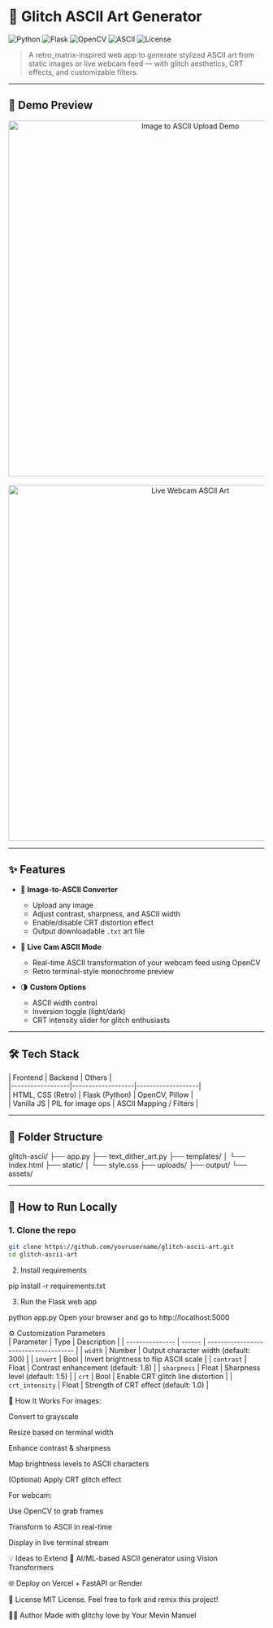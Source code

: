 # 🧬 Glitch ASCII Art Generator

![Python](https://img.shields.io/badge/Python-3.10+-blue)
![Flask](https://img.shields.io/badge/Flask-Web_App-lightgrey)
![OpenCV](https://img.shields.io/badge/OpenCV-Live_Cam-green)
![ASCII](https://img.shields.io/badge/ASCII-Glitch_Mode-purple)
![License](https://img.shields.io/badge/License-MIT-blue)

> A retro_matrix-inspired web app to generate stylized ASCII art from static images or live webcam feed — with glitch aesthetics, CRT effects, and customizable filters.

---

## 🌈 Demo Preview

<div align="center">
  <img src="assets/demo-upload.png" width="700" alt="Image to ASCII Upload Demo"/>
  <br><br>
  <img src="assets/demo-livecam.gif" width="700" alt="Live Webcam ASCII Art"/>
</div>

---

## ✨ Features

- 🎨 **Image-to-ASCII Converter**
  - Upload any image
  - Adjust contrast, sharpness, and ASCII width
  - Enable/disable CRT distortion effect
  - Output downloadable `.txt` art file

- 📸 **Live Cam ASCII Mode**
  - Real-time ASCII transformation of your webcam feed using OpenCV
  - Retro terminal-style monochrome preview

- 🌗 **Custom Options**
  - ASCII width control
  - Inversion toggle (light/dark)
  - CRT intensity slider for glitch enthusiasts

---

## 🛠 Tech Stack <br>

| Frontend         | Backend           | Others            | <br>
|------------------|-------------------|-------------------| <br>
| HTML, CSS (Retro) | Flask (Python)    | OpenCV, Pillow    | <br>
| Vanilla JS       | PIL for image ops | ASCII Mapping / Filters | <br>

---

## 📂 Folder Structure <br>

glitch-ascii/
├── app.py
├── text_dither_art.py
├── templates/
│ └── index.html
├── static/
│ └── style.css
├── uploads/
├── output/
└── assets/


---

## 🚀 How to Run Locally

### 1. Clone the repo

```bash
git clone https://github.com/yourusername/glitch-ascii-art.git
cd glitch-ascii-art
```

2. Install requirements

pip install -r requirements.txt
<br>

3. Run the Flask web app

python app.py
Open your browser and go to http://localhost:5000
<br>



⚙️ Customization Parameters <br>
| Parameter       | Type   | Description                           |
| --------------- | ------ | ------------------------------------- |
| `width`         | Number | Output character width (default: 300) |
| `invert`        | Bool   | Invert brightness to flip ASCII scale |
| `contrast`      | Float  | Contrast enhancement (default: 1.8)   |
| `sharpness`     | Float  | Sharpness level (default: 1.5)        |
| `crt`           | Bool   | Enable CRT glitch line distortion     |
| `crt_intensity` | Float  | Strength of CRT effect (default: 1.0) |


🧠 How It Works
For images:

Convert to grayscale

Resize based on terminal width

Enhance contrast & sharpness

Map brightness levels to ASCII characters

(Optional) Apply CRT glitch effect

For webcam:

Use OpenCV to grab frames

Transform to ASCII in real-time

Display in live terminal stream

💡 Ideas to Extend
🧬 AI/ML-based ASCII generator using Vision Transformers

🌐 Deploy on Vercel + FastAPI or Render

📜 License
MIT License. Feel free to fork and remix this project!

👨‍💻 Author
Made with glitchy love by Your Mevin Manuel
